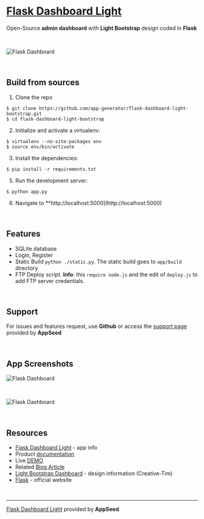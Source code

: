 # [Flask Dashboard Light](https://appseed.us/admin-dashboards/flask-dashboard-light-bootstrap)

Open-Source **admin dashboard** with **Light Bootstrap** design coded in **Flask**

<br />

![Flask Dashboard](https://github.com/app-generator/flask-dashboard-light-bootstrap/blob/master/screenshots/light-dashboard-flask-dashboard-intro.gif)

<br />

## Build from sources

1. Clone the repo
  ```
  $ git clone https://github.com/app-generator/flask-dashboard-light-bootstrap.git
  $ cd flask-dashboard-light-bootstrap
  ```

2. Initialize and activate a virtualenv:
  ```
  $ virtualenv --no-site-packages env
  $ source env/bin/activate
  ```

3. Install the dependencies:
  ```
  $ pip install -r requirements.txt
  ```

5. Run the development server:
  ```
  $ python app.py
  ```

6. Navigate to **http://localhost:5000](http://localhost:5000)

<br />

## Features

- SQLite database
- Login, Register
- Static Build `python ./static.py`. The static build goes to `app/build` directory 
- FTP Deploy script. **Info**: this `require node.js` and the edit of `deploy.js` to add FTP server credentials. 

<br />

## Support

For issues and features request, use **Github** or access the [support page](https://appseed.us/support) provided by **AppSeed** 

<br />

## App Screenshots

![Flask Dashboard](https://github.com/app-generator/flask-dashboard-light-bootstrap/blob/master/screenshots/light-dashboard-flask-dashboard-notif.jpg)

<br />

![Flask Dashboard](https://github.com/app-generator/flask-dashboard-light-bootstrap/blob/master/screenshots/light-dashboard-flask-dashboard-typo.jpg)

<br />

## Resources

 - [Flask Dashboard Light](https://appseed.us/admin-dashboards/flask-dashboard-light-bootstrap) - app info
 - Product [documentation](https://docs.appseed.us/admin-dashboards/flask-dashboard-light-bootstrap/)
 - Live [DEMO](https://flask-dashboard-light-bootstrap.appseed.us/)
 - Related [Blog Article](https://blog.appseed.us/flask-dashboard-light-learn-flask-by-coding-dashboards/)
 - [Light Bootstrap Dashboard](https://www.creative-tim.com/product/light-bootstrap-dashboard) - design information (Creative-Tim)
 - [Flask](http://flask.pocoo.org/) - official website

<br />

---
[Flask Dashboard Light](https://appseed.us/admin-dashboards/flask-dashboard-light-bootstrap) provided by **AppSeed**

